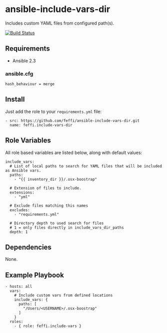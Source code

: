 # ansible-include-vars-dir

Includes custom YAML files from configured path(s).

[![Build Status](https://travis-ci.org/feffi/ansible-include-vars.svg?branch=master)](https://travis-ci.org/feffi/ansible-include-vars)

## Requirements
- Ansible 2.3

### ansible.cfg
```
hash_behaviour = merge
```

## Install
Just add the role to your ``requirements.yml`` file:
```
- src: https://github.com/feffi/ansible-include-vars-dir.git
  name: feffi.include-vars-dir
```

## Role Variables
All role based variables are listed below, along with default values:
```
include_vars:
  # List of local paths to search for YAML files that will be included as Ansible vars.
  paths:
    - "{{ inventory_dir }}/.osx-boostrap"

  # Extension of files to include.
  extensions:
    - "yml"

  # Exclude files matching this names
  excludes:
    - "requirements.yml"

  # Directory depth to used search for files
  # 1 = only files directly in include_vars_dir_paths
  depth: 1
```

## Dependencies
None.

## Example Playbook
    - hosts: all
      vars:
        # Include custom vars from defined locations
        include_vars: {
          paths: [
            "/Users/<USERNAME>/.osx-boostrap"
          ]
        }
      roles:
        - { role: feffi.include-vars }
